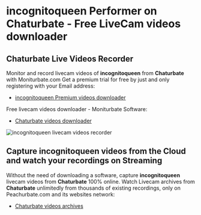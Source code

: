 # incognitoqueen Performer on Chaturbate - Free LiveCam videos downloader

## Chaturbate Live Videos Recorder

Monitor and record livecam videos of **incognitoqueen** from **Chaturbate** with Moniturbate.com
Get a premium trial for free by just and only registering with your Email address:
* [incognitoqueen Premium videos downloader](https://moniturbate.com/request-demo-licence-key.html)

Free livecam videos downloader - Moniturbate Software:
* [Chaturbate videos downloader](https://moniturbate.com/moniturbate-download-software.html)

![incognitoqueen livecam videos recorder](https://peachurnet.com/templates/moniturbate-software.png)


## Capture incognitoqueen videos from the Cloud and watch your recordings on Streaming

Without the need of downloading a software, capture **incognitoqueen** livecam videos from **Chaturbate** 100% online.
Watch Livecam archives from **Chaturbate** unlimitedly from thousands of existing recordings, only on Peachurbate.com and its websites network:
* [Chaturbate videos archives](https://peachurnet.com/)